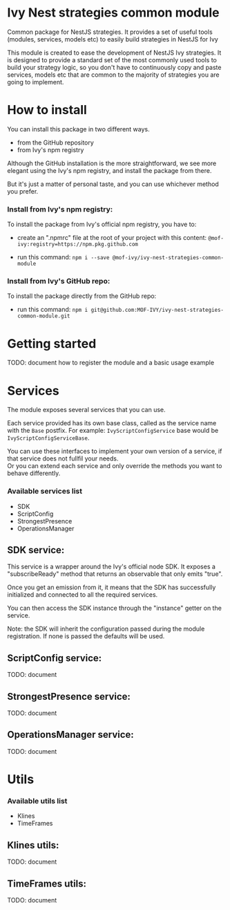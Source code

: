 # Ivy Nest strategies common module

Common package for NestJS strategies. It provides a set of useful tools (modules, services, models etc) to easily build strategies in NestJS for Ivy

This module is created to ease the development of NestJS Ivy strategies. It is designed to provide a standard set of the most commonly used tools to build your strategy logic, so you don't have to continuously copy and paste services, models etc that are common to the majority of strategies you are going to implement.

# How to install

You can install this package in two different ways.

- from the GitHub repository
- from Ivy's npm registry

Although the GitHub installation is the more straightforward, we see more elegant using the Ivy's npm registry, and install the package from there.

But it's just a matter of personal taste, and you can use whichever method you prefer.

### Install from Ivy's npm registry:

To install the package from Ivy's official npm registry, you have to:

- create an ".npmrc" file at the root of your project with this content: `@mof-ivy:registry=https://npm.pkg.github.com`

- run this command: `npm i --save @mof-ivy/ivy-nest-strategies-common-module`

### Install from Ivy's GitHub repo:

To install the package directly from the GitHub repo:

- run this command: `npm i git@github.com:MOF-IVY/ivy-nest-strategies-common-module.git`

# Getting started

TODO: document how to register the module and a basic usage example

# Services

The module exposes several services that you can use.

Each service provided has its own base class, called as the service name with the `Base` postfix. For example: `IvyScriptConfigService` base would be `IvyScriptConfigServiceBase`.

You can use these interfaces to implement your own version of a service, if that service does not fullfil your needs. <br>
Or you can extend each service and only override the methods you want to behave differently.

### Available services list

- SDK
- ScriptConfig
- StrongestPresence
- OperationsManager

## SDK service:

This service is a wrapper around the Ivy's official node SDK. It exposes a "subscribeReady" method that returns an observable that only emits "true".

Once you get an emission from it, it means that the SDK has successfully initialized and connected to all the required services.

You can then access the SDK instance through the "instance" getter on the service.

Note: the SDK will inherit the configuration passed during the module registration. If none is passed the defaults will be used.

## ScriptConfig service:

TODO: document

## StrongestPresence service:

TODO: document

## OperationsManager service:

TODO: document

# Utils

### Available utils list

- Klines
- TimeFrames

## Klines utils:

TODO: document

## TimeFrames utils:

TODO: document
